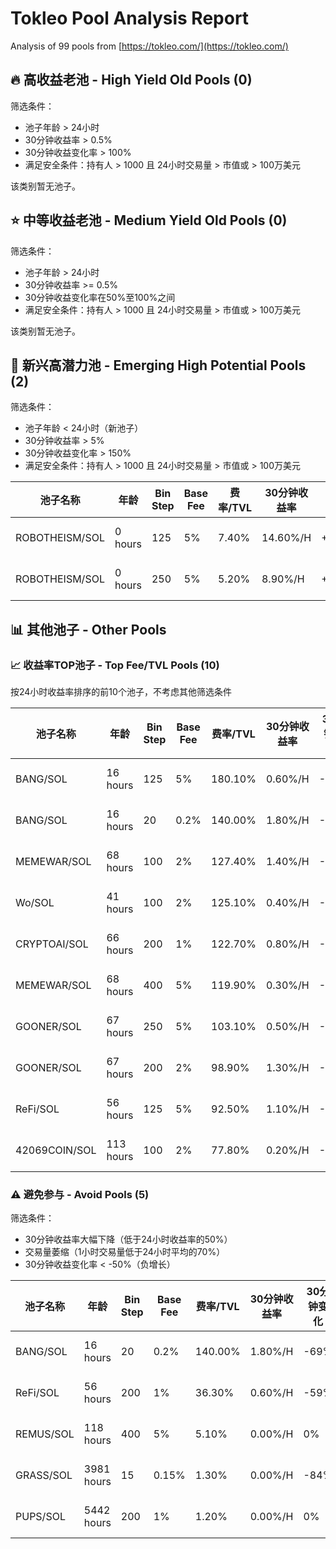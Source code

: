 # Tokleo Pool Analysis Report

Analysis of 99 pools from [https://tokleo.com/](https://tokleo.com/)



## 🔥 高收益老池 - High Yield Old Pools (0)

筛选条件：
- 池子年龄 > 24小时
- 30分钟收益率 > 0.5%
- 30分钟收益变化率 > 100%
- 满足安全条件：持有人 > 1000 且 24小时交易量 > 市值或 > 100万美元

该类别暂无池子。


## ⭐ 中等收益老池 - Medium Yield Old Pools (0)

筛选条件：
- 池子年龄 > 24小时
- 30分钟收益率 >= 0.5%
- 30分钟收益变化率在50%至100%之间
- 满足安全条件：持有人 > 1000 且 24小时交易量 > 市值或 > 100万美元

该类别暂无池子。


## 🌊 新兴高潜力池 - Emerging High Potential Pools (2)

筛选条件：
- 池子年龄 < 24小时（新池子）
- 30分钟收益率 > 5%
- 30分钟收益变化率 > 150%
- 满足安全条件：持有人 > 1000 且 24小时交易量 > 市值或 > 100万美元

| 池子名称 | 年龄 | Bin Step | Base Fee | 费率/TVL | 30分钟收益率 | 30分钟变化 | 1H变化率 | 链接 |
| ---- | --- | -------- | -------- | ------- | -------- | ---------- | -------- | ----- |
| ROBOTHEISM/SOL | 0 hours | 125 | 5% | 7.40% | 14.60%/H | +4638% | +2367% | [Meteora](https://app.meteora.ag/dlmm/8by9qi47ysgfxM72r1C4vhqNfZy4dxmGdwYqCkN9KWLi)<br>[GMGN](https://gmgn.ai/sol/token/8Kn8w8Qc5LwAsGLn4zcLFLKcbt2vHuFzB7uqphoXpump)<br>[GeckoTerminal](https://www.geckoterminal.com/solana/pools/8Kn8w8Qc5LwAsGLn4zcLFLKcbt2vHuFzB7uqphoXpump) |
| ROBOTHEISM/SOL | 0 hours | 250 | 5% | 5.20% | 8.90%/H | +3969% | +2500% | [Meteora](https://app.meteora.ag/dlmm/5KtUV6FVG6wKoX8AXxB1W32DhA7gH9efhBZEs8VNQbKj)<br>[GMGN](https://gmgn.ai/sol/token/8Kn8w8Qc5LwAsGLn4zcLFLKcbt2vHuFzB7uqphoXpump)<br>[GeckoTerminal](https://www.geckoterminal.com/solana/pools/8Kn8w8Qc5LwAsGLn4zcLFLKcbt2vHuFzB7uqphoXpump) |


## 📊 其他池子 - Other Pools

### 📈 收益率TOP池子 - Top Fee/TVL Pools (10)

按24小时收益率排序的前10个池子，不考虑其他筛选条件

| 池子名称 | 年龄 | Bin Step | Base Fee | 费率/TVL | 30分钟收益率 | 30分钟变化 | 1H变化率 | 链接 |
| ---- | --- | -------- | -------- | ------- | -------- | ---------- | -------- | ----- |
| BANG/SOL | 16 hours | 125 | 5% | 180.10% | 0.60%/H | -92% | -91% | [Meteora](https://app.meteora.ag/dlmm/3FFxVBHpcmAP1qbPRRxM4XNvhSrJxCfY2pBo8S9shxfE)<br>[GMGN](https://gmgn.ai/sol/token/CEK3J5DavCqqn3bV1smLZz7LxJR5eaRN5KxCxDZBq7SG)<br>[GeckoTerminal](https://www.geckoterminal.com/solana/pools/CEK3J5DavCqqn3bV1smLZz7LxJR5eaRN5KxCxDZBq7SG) |
| BANG/SOL | 16 hours | 20 | 0.2% | 140.00% | 1.80%/H | -69% | -47% | [Meteora](https://app.meteora.ag/dlmm/Ai5zjV2kczdqdwMH5mgEpvYhERUoN1wBnin2wR9get85)<br>[GMGN](https://gmgn.ai/sol/token/CEK3J5DavCqqn3bV1smLZz7LxJR5eaRN5KxCxDZBq7SG)<br>[GeckoTerminal](https://www.geckoterminal.com/solana/pools/CEK3J5DavCqqn3bV1smLZz7LxJR5eaRN5KxCxDZBq7SG) |
| MEMEWAR/SOL | 68 hours | 100 | 2% | 127.40% | 1.40%/H | -74% | -74% | [Meteora](https://app.meteora.ag/dlmm/3tUBoH2SMWnVovb3EgfEKYsh9QCgSnvmN3TLoyZffghK)<br>[GMGN](https://gmgn.ai/sol/token/6nhC348vzsU91mwvqUXPbLz6jpc8gj4Lj6N87j5opump)<br>[GeckoTerminal](https://www.geckoterminal.com/solana/pools/6nhC348vzsU91mwvqUXPbLz6jpc8gj4Lj6N87j5opump) |
| Wo/SOL | 41 hours | 100 | 2% | 125.10% | 0.40%/H | -93% | -92% | [Meteora](https://app.meteora.ag/dlmm/BU7aAYfWYaWozh7BoAASpQXK6LbrPhBJxtt6beid1B61)<br>[GMGN](https://gmgn.ai/sol/token/76RZeKinKT3jRx7aQZsV8TuDfB31f9HAQLwqp4Vcpump)<br>[GeckoTerminal](https://www.geckoterminal.com/solana/pools/76RZeKinKT3jRx7aQZsV8TuDfB31f9HAQLwqp4Vcpump) |
| CRYPTOAI/SOL | 66 hours | 200 | 1% | 122.70% | 0.80%/H | -85% | -90% | [Meteora](https://app.meteora.ag/dlmm/XWjajhFZJ97fbmqrgo75e6VckPHBCUwziQ53gwuQGdy)<br>[GMGN](https://gmgn.ai/sol/token/12You7a9CKuEH6QMdjqX2Wuvxo8bkGjK4YEDngmiGsub)<br>[GeckoTerminal](https://www.geckoterminal.com/solana/pools/12You7a9CKuEH6QMdjqX2Wuvxo8bkGjK4YEDngmiGsub) |
| MEMEWAR/SOL | 68 hours | 400 | 5% | 119.90% | 0.30%/H | -94% | -96% | [Meteora](https://app.meteora.ag/dlmm/Bv6Ds7DQaAgzWoSsdrPwePFb4uRfNBAeQu39Vs9ycP9J)<br>[GMGN](https://gmgn.ai/sol/token/6nhC348vzsU91mwvqUXPbLz6jpc8gj4Lj6N87j5opump)<br>[GeckoTerminal](https://www.geckoterminal.com/solana/pools/6nhC348vzsU91mwvqUXPbLz6jpc8gj4Lj6N87j5opump) |
| GOONER/SOL | 67 hours | 250 | 5% | 103.10% | 0.50%/H | -89% | -88% | [Meteora](https://app.meteora.ag/dlmm/7rhbLzbFgjivfgzvBfsbpYnSVDNFKRmhJCGZyz6BWjLp)<br>[GMGN](https://gmgn.ai/sol/token/FP9axFNBC1V68BLTDqtWAP6vVVqP9daNr57wmx4Tpump)<br>[GeckoTerminal](https://www.geckoterminal.com/solana/pools/FP9axFNBC1V68BLTDqtWAP6vVVqP9daNr57wmx4Tpump) |
| GOONER/SOL | 67 hours | 200 | 2% | 98.90% | 1.30%/H | -69% | -73% | [Meteora](https://app.meteora.ag/dlmm/2A9UqBG5YcVWRYmoRBrtuYPG6Vb1X4s95MUkVAR9xWwX)<br>[GMGN](https://gmgn.ai/sol/token/FP9axFNBC1V68BLTDqtWAP6vVVqP9daNr57wmx4Tpump)<br>[GeckoTerminal](https://www.geckoterminal.com/solana/pools/FP9axFNBC1V68BLTDqtWAP6vVVqP9daNr57wmx4Tpump) |
| ReFi/SOL | 56 hours | 125 | 5% | 92.50% | 1.10%/H | -72% | -85% | [Meteora](https://app.meteora.ag/dlmm/3nDbNyF3QMRRLPZsM4tdXV7pnKcJHUP1Jued4N39jf7j)<br>[GMGN](https://gmgn.ai/sol/token/3Ksxijyb1vgCE6hvxqGejdRrQnSTKMXKDSMKki8Apump)<br>[GeckoTerminal](https://www.geckoterminal.com/solana/pools/3Ksxijyb1vgCE6hvxqGejdRrQnSTKMXKDSMKki8Apump) |
| 42069COIN/SOL | 113 hours | 100 | 2% | 77.80% | 0.20%/H | -95% | -91% | [Meteora](https://app.meteora.ag/dlmm/8e9T9yxucxV6HXQmVLdxohV24ZUpWmAV7iHfowibACFQ)<br>[GMGN](https://gmgn.ai/sol/token/5CxtvaR1SskwLxfzHGurx8Enu8bgSTPyWF3YP4sWpump)<br>[GeckoTerminal](https://www.geckoterminal.com/solana/pools/5CxtvaR1SskwLxfzHGurx8Enu8bgSTPyWF3YP4sWpump) |


### ⚠️ 避免参与 - Avoid Pools (5)

筛选条件：
- 30分钟收益率大幅下降（低于24小时收益率的50%）
- 交易量萎缩（1小时交易量低于24小时平均的70%）
- 30分钟收益变化率 < -50%（负增长）

| 池子名称 | 年龄 | Bin Step | Base Fee | 费率/TVL | 30分钟收益率 | 30分钟变化 | 1H变化率 | 链接 |
| ---- | --- | -------- | -------- | ------- | -------- | ---------- | -------- | ----- |
| BANG/SOL | 16 hours | 20 | 0.2% | 140.00% | 1.80%/H | -69% | -47% | [Meteora](https://app.meteora.ag/dlmm/Ai5zjV2kczdqdwMH5mgEpvYhERUoN1wBnin2wR9get85)<br>[GMGN](https://gmgn.ai/sol/token/CEK3J5DavCqqn3bV1smLZz7LxJR5eaRN5KxCxDZBq7SG)<br>[GeckoTerminal](https://www.geckoterminal.com/solana/pools/CEK3J5DavCqqn3bV1smLZz7LxJR5eaRN5KxCxDZBq7SG) |
| ReFi/SOL | 56 hours | 200 | 1% | 36.30% | 0.60%/H | -59% | -73% | [Meteora](https://app.meteora.ag/dlmm/JDBx1agDjyYE5wMkFXSwnagnzH1DHs4JQNz9VPx1eEJQ)<br>[GMGN](https://gmgn.ai/sol/token/3Ksxijyb1vgCE6hvxqGejdRrQnSTKMXKDSMKki8Apump)<br>[GeckoTerminal](https://www.geckoterminal.com/solana/pools/3Ksxijyb1vgCE6hvxqGejdRrQnSTKMXKDSMKki8Apump) |
| REMUS/SOL | 118 hours | 400 | 5% | 5.10% | 0.00%/H | 0% | 0% | [Meteora](https://app.meteora.ag/dlmm/97KypW1P2VfuQeGBu49tPT4wehi8cXfUqpJD5xuGyikc)<br>[GMGN](https://gmgn.ai/sol/token/EiKZAWphC65hFKz9kygWgKGcRZUGgdMmH2zSPtbGpump)<br>[GeckoTerminal](https://www.geckoterminal.com/solana/pools/EiKZAWphC65hFKz9kygWgKGcRZUGgdMmH2zSPtbGpump) |
| GRASS/SOL | 3981 hours | 15 | 0.15% | 1.30% | 0.00%/H | -84% | 0% | [Meteora](https://app.meteora.ag/dlmm/5BEYpX8vFT9FZx7doc8cdhzUXZh7Tbr3GR27tHYcZQjB)<br>[GMGN](https://gmgn.ai/sol/token/Grass7B4RdKfBCjTKgSqnXkqjwiGvQyFbuSCUJr3XXjs)<br>[GeckoTerminal](https://www.geckoterminal.com/solana/pools/Grass7B4RdKfBCjTKgSqnXkqjwiGvQyFbuSCUJr3XXjs) |
| PUPS/SOL | 5442 hours | 200 | 1% | 1.20% | 0.00%/H | 0% | 0% | [Meteora](https://app.meteora.ag/dlmm/GK5vWm9Paz9D1im7ZJuv6zLd3DN3SEB5RGHfS4LKRoj1)<br>[GMGN](https://gmgn.ai/sol/token/2oGLxYuNBJRcepT1mEV6KnETaLD7Bf6qq3CM6skasBfe)<br>[GeckoTerminal](https://www.geckoterminal.com/solana/pools/2oGLxYuNBJRcepT1mEV6KnETaLD7Bf6qq3CM6skasBfe) |
